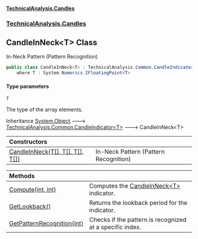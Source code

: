 #### [TechnicalAnalysis\.Candles](Atypical.TechnicalAnalysis.Candles.md 'Atypical\.TechnicalAnalysis\.Candles')
### [TechnicalAnalysis\.Candles](Atypical.TechnicalAnalysis.Candles.md#TechnicalAnalysis.Candles 'TechnicalAnalysis\.Candles')

## CandleInNeck\<T\> Class

In\-Neck Pattern \(Pattern Recognition\)

```csharp
public class CandleInNeck<T> : TechnicalAnalysis.Common.CandleIndicator<T>
    where T : System.Numerics.IFloatingPoint<T>
```
#### Type parameters

<a name='TechnicalAnalysis.Candles.CandleInNeck_T_.T'></a>

`T`

The type of the array elements\.

Inheritance [System\.Object](https://docs.microsoft.com/en-us/dotnet/api/System.Object 'System\.Object') &#129106; [TechnicalAnalysis\.Common\.CandleIndicator&lt;](https://docs.microsoft.com/en-us/dotnet/api/TechnicalAnalysis.Common.CandleIndicator-1 'TechnicalAnalysis\.Common\.CandleIndicator\`1')[T](CandleInNeck_T_.md#TechnicalAnalysis.Candles.CandleInNeck_T_.T 'TechnicalAnalysis\.Candles\.CandleInNeck\<T\>\.T')[&gt;](https://docs.microsoft.com/en-us/dotnet/api/TechnicalAnalysis.Common.CandleIndicator-1 'TechnicalAnalysis\.Common\.CandleIndicator\`1') &#129106; CandleInNeck\<T\>

| Constructors | |
| :--- | :--- |
| [CandleInNeck\(T\[\], T\[\], T\[\], T\[\]\)](CandleInNeck_T_.CandleInNeck(T[],T[],T[],T[]).md 'TechnicalAnalysis\.Candles\.CandleInNeck\<T\>\.CandleInNeck\(T\[\], T\[\], T\[\], T\[\]\)') | In\-Neck Pattern \(Pattern Recognition\) |

| Methods | |
| :--- | :--- |
| [Compute\(int, int\)](CandleInNeck_T_.Compute(int,int).md 'TechnicalAnalysis\.Candles\.CandleInNeck\<T\>\.Compute\(int, int\)') | Computes the [CandleInNeck&lt;T&gt;](CandleInNeck_T_.md 'TechnicalAnalysis\.Candles\.CandleInNeck\<T\>') indicator\. |
| [GetLookback\(\)](CandleInNeck_T_.GetLookback().md 'TechnicalAnalysis\.Candles\.CandleInNeck\<T\>\.GetLookback\(\)') | Returns the lookback period for the indicator\. |
| [GetPatternRecognition\(int\)](CandleInNeck_T_.GetPatternRecognition(int).md 'TechnicalAnalysis\.Candles\.CandleInNeck\<T\>\.GetPatternRecognition\(int\)') | Checks if the pattern is recognized at a specific index\. |
